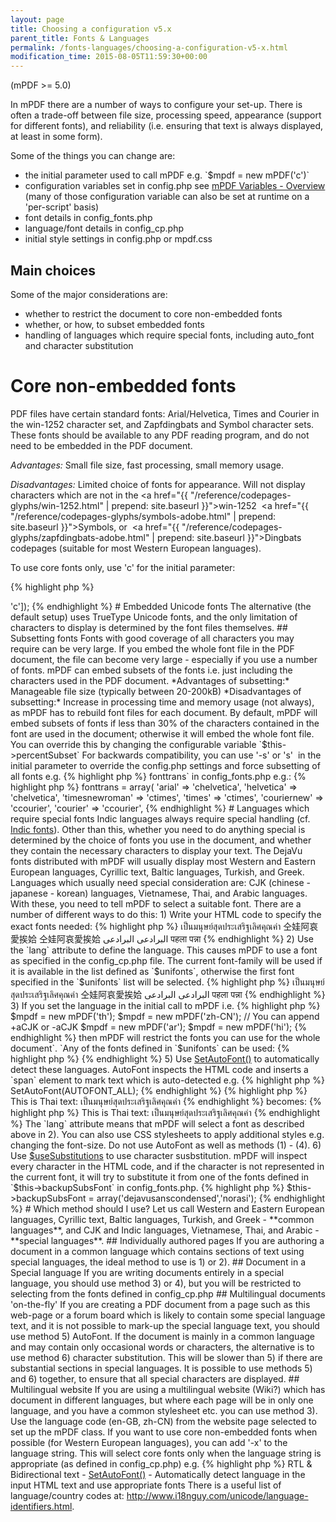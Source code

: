 ```yaml
---
layout: page
title: Choosing a configuration v5.x
parent_title: Fonts & Languages
permalink: /fonts-languages/choosing-a-configuration-v5-x.html
modification_time: 2015-08-05T11:59:30+00:00
---
```


(mPDF >= 5.0)

In mPDF there are a number of ways to configure your set-up. There is often a trade-off between file size, processing speed, appearance (support for different fonts), and reliability (i.e. ensuring that text is always displayed, at least in some form).

Some of the things you can change are:

<ul>
<li>the initial parameter used to call mPDF e.g. `$mpdf = new mPDF('c')`</li>
<li>configuration variables set in <span class="filename">config.php</span> see <a href="{{ "/reference/mpdf-variables/overview.html" | prepend: site.baseurl }}">mPDF Variables - Overview</a> (many of those configuration variable can also be set at runtime on a 'per-script' basis)</li>
<li>font details in <span class="filename">config_fonts.php</span></li>
<li>language/font details in <span class="filename">config_cp.php</span></li>
<li>initial style settings in <span class="filename">config.php</span> or <span class="filename">mpdf.css</span></li>
</ul>

## Main choices

Some of the major considerations are:

<ul>
<li>whether to restrict the document to core non-embedded fonts</li>
<li>whether, or how, to subset embedded fonts</li>
<li>handling of languages which require special fonts, including auto_font and character substitution</li>
</ul>

# Core non-embedded fonts

PDF files have certain standard fonts: Arial/Helvetica, Times and Courier in the win-1252 character set, and Zapfdingbats and Symbol character sets. These fonts should be available to any PDF reading program, and do not need to be embedded in the PDF document.

*Advantages:* Small file size, fast processing, small memory usage.

*Disadvantages:* Limited choice of fonts for appearance. Will not display characters which are not in the <a href="{{ "/reference/codepages-glyphs/win-1252.html" | prepend: site.baseurl }}">win-1252</a>  <a href="{{ "/reference/codepages-glyphs/symbols-adobe.html" | prepend: site.baseurl }}">Symbols</a>, or  <a href="{{ "/reference/codepages-glyphs/zapfdingbats-adobe.html" | prepend: site.baseurl }}">Dingbats</a> codepages (suitable for most Western European languages).

To use core fonts only, use 'c' for the initial parameter:

{% highlight php %}
<?php

$mpdf = new mPDF(['mode' => 'c']);
{% endhighlight %}

# Embedded Unicode fonts

The alternative (the default setup) uses TrueType Unicode fonts, and the only limitation of characters to display is determined by the font files themselves.

## Subsetting fonts

Fonts with good coverage of all characters you may require can be very large. If you embed the whole font file in the PDF document, the file can become very large - especially if you use a number of fonts. mPDF can embed subsets of the fonts i.e. just including the characters used in the PDF document.

*Advantages of subsetting:* Manageable file size (typically between 20-200kB)

*Disadvantages of subsetting:* Increase in processing time and memory usage (not always), as mPDF has to rebuild font files for each document.

By default, mPDF will embed subsets of fonts if less than 30% of the characters contained in the font are used in the document; otherwise it will embed the whole font file. You can override this by changing the configurable variable `$this->percentSubset`

For backwards compatibility, you can use '-s' or 's'  in the initial parameter to override the <span class="filename">config.php</span> settings and force subsetting of all fonts e.g.

{% highlight php %}
<?php

$mpdf = new mPDF('s');

$mpdf = new mPDF('ar-s');  // also defining arabic language code

$mpdf = new mPDF('utf8-s'); // for backwards compatibility - the utf-8 does nothing
{% endhighlight %}

## Using core non-embedded fonts in a Unicode document

If your document uses Unicode fonts as above, you can force mPDF to use the core (non-embedded) PDF fonts in parts of the document by selecting the fontnames: `chelvetica`, `ccourier` and `ctimes` e.g.

{% highlight php %}

This paragraph will use core fonts

{% endhighlight %}

You could force mPDF to always use core fonts when Arial/Helvetica/Courier are specified, by editing the font translation variable `$this->fonttrans` in <span class="filename">config_fonts.php</span> e.g.:

{% highlight php %}
<?php

$this->fonttrans = array(

 'arial' => 'chelvetica',

 'helvetica' => 'chelvetica',

 'timesnewroman' => 'ctimes',

 'times' => 'ctimes',

 'couriernew' => 'ccourier',

 'courier' => 'ccourier',
{% endhighlight %}

# Languages which require special fonts

Indic languages always require special handling (cf. <a href="{{ "/fonts-languages/indic-fonts-v5-x.html" | prepend: site.baseurl }}">Indic fonts</a>). Other than this, whether you need to do anything special is determined by the choice of fonts you use in the document, and whether they contain the necessary characters to display your text. The DejaVu fonts distributed with mPDF will usually display most Western and Eastern European languages, Cyrillic text, Baltic languages, Turkish, and Greek. Languages which usually need special consideration are: CJK (chinese - japanese - korean) languages, Vietnamese, Thai, and Arabic languages. With these, you need to tell mPDF to select a suitable font.

There are a number of different ways to do this:

1) Write your HTML code to specify the exact fonts needed:

{% highlight php %}

เป็นมนุษย์สุดประเสริฐเลิศคุณค่า

仝娃阿哀愛挨姶

仝娃阿哀愛挨姶

البرادعی البرادعی

पहला पन्ना

{% endhighlight %}

2) Use the `lang` attribute to define the language. This causes mPDF to use a font as specified in the <span class="filename">config_cp.php</span> file. The current font-family will be used if it is available in the list defined as `$unifonts`, otherwise the first font specified in the `$unifonts` list will be selected.

{% highlight php %}

เป็นมนุษย์สุดประเสริฐเลิศคุณค่า

仝娃阿哀愛挨姶

البرادعی البرادعی

पहला पन्ना

{% endhighlight %}

3) If you set the language in the initial call to mPDF i.e.

{% highlight php %}
$mpdf = new mPDF('th');

$mpdf = new mPDF('zh-CN');  // You can append +aCJK or -aCJK

$mpdf = new mPDF('ar');

$mpdf = new mPDF('hi');
{% endhighlight %}

then mPDF will restrict the fonts you can use for the whole document`. `Any of the fonts defined in `$unifonts` can be used:

{% highlight php %}
<?php

// If config_cp.php defines:

CASE "th":  $spacing = "C";

$unifonts = "garuda,garudaB,garudaI,garudaBI,norasi,norasiB,norasiI,norasiBI";

break;

{% endhighlight %}

These paragraphs will appear in Garuda (a sans-serif font) and Norasi (serif) respectively:

{% highlight php %}

เป็นมนุษย์สุดประเสริฐเลิศคุณค่า

เป็นมนุษย์สุดประเสริฐเลิศคุณค่า

{% endhighlight %}

4) You can also set the language for the whole document by setting:

{% highlight php %}
<body lang="th">

<body lang="zh-CN">

<body lang="ar">

<body lang="hi">
{% endhighlight %}

5) Use <a href="{{ "/reference/mpdf-functions/setautofont.html" | prepend: site.baseurl }}">SetAutoFont()</a> to automatically detect these languages. AutoFont inspects the HTML code and inserts a `span` element to mark text which is auto-detected e.g.

{% highlight php %}
<?php

$mpdf->SetAutoFont(AUTOFONT_ALL);
{% endhighlight %}

{% highlight php %}

This is Thai text: เป็นมนุษย์สุดประเสริฐเลิศคุณค่า

{% endhighlight %}

becomes:

{% highlight php %}

This is Thai text: <span lang="th" class="lang_th">เป็นมนุษย์สุดประเสริฐเลิศคุณค่า</span>

{% endhighlight %}

The `lang` attribute means that mPDF will select a font as described above in 2). You can also use CSS stylesheets to apply additional styles e.g. changing the font-size.

Do not use AutoFont as well as methods (1) - (4).

6) Use <a href="{{ "/reference/mpdf-variables/usesubstitutions.html" | prepend: site.baseurl }}">$useSubstitutions</a> to use character susbstitution. mPDF will inspect every character in the HTML code, and if the character is not represented in the current font, it will try to substitute it from one of the fonts defined in `$this->backupSubsFont` in <span class="filename">config_fonts.php</span>.

{% highlight php %}
$this->backupSubsFont = array('dejavusanscondensed','norasi');
{% endhighlight %}

# Which method should I use?

Let us call Western and Eastern European languages, Cyrillic text, Baltic languages, Turkish, and Greek - **common languages**, and CJK and Indic languages, Vietnamese, Thai, and Arabic - **special languages**.

## Individually authored pages

If you are authoring a document in a common language which contains sections of text using special languages, the ideal method to use is 1) or 2).

## Document in a Special language

If you are writing documents entirely in a special language, you should use method 3) or 4), but you will be restricted to selecting from the fonts defined in <span class="filename">config_cp.php</span>

## Multilingual documents 'on-the-fly'

If you are creating a PDF document from a page such as this web-page or a forum board which is likely to contain some special language text, and it is not possible to mark-up the special language text, you should use method 5) AutoFont.

If the document is mainly in a common language and may contain only occasional words or characters, the alternative is to use method 6) character substitution. This will be slower than 5) if there are substantial sections in special languages.

It is possible to use methods 5) and 6) together, to ensure that all special characters are displayed.

## Multilingual website

If you are using a multilingual website (Wiki?) which has document in different languages, but where each page will be in only one language, and you have a common stylesheet etc. you can use method 3). Use the language code (en-GB, zh-CN) from the website page selected to set up the mPDF class.

If you want to use core non-embedded fonts when possible (for Western European languages), you can add '-x' to the language string. This will select core fonts only when the language string is appropriate (as defined in <span class="filename">config_cp.php</span>) e.g.

{% highlight php %}
<?php

$mpdf = new mPDF('en-GB-x');  // will only use core non-embedded fonts

$mpdf = new mPDF('de-x');     // will only use core non-embedded fonts (German)

$mpdf = new mPDF('ar-x');     // behaves as though ('ar') called (Arabic)

$mpdf = new mPDF('ru-x');     // behaves as though ('ru') called (Russian)
{% endhighlight %}

# See Also

- <a href="{{ "/reference/mpdf-functions/annotation.html" | prepend: site.baseurl }}">RTL &amp; Bidirectional text</a>
- <a href="{{ "/reference/mpdf-functions/setautofont.html" | prepend: site.baseurl }}">SetAutoFont()</a> - Automatically detect language in the input HTML text and use appropriate fonts

There is a useful list of language/country codes at: <a href="http://www.i18nguy.com/unicode/language-identifiers.html">http://www.i18nguy.com/unicode/language-identifiers.html</a>.

